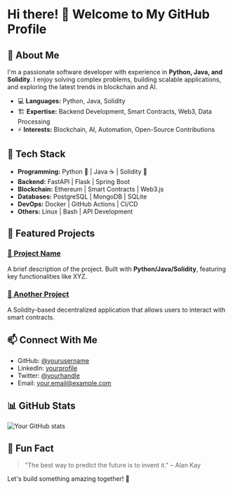 # Hi there! 👋 Welcome to My GitHub Profile

## 🚀 About Me

I'm a passionate software developer with experience in **Python, Java, and Solidity**. I enjoy solving complex problems, building scalable applications, and exploring the latest trends in blockchain and AI.

- 💻 **Languages:** Python, Java, Solidity
- 🏗 **Expertise:** Backend Development, Smart Contracts, Web3, Data Processing
- ⚡ **Interests:** Blockchain, AI, Automation, Open-Source Contributions

## 🔨 Tech Stack

- **Programming:** Python 🐍 | Java ☕ | Solidity 🔗
- **Backend:** FastAPI | Flask | Spring Boot
- **Blockchain:** Ethereum | Smart Contracts | Web3.js
- **Databases:** PostgreSQL | MongoDB | SQLite
- **DevOps:** Docker | GitHub Actions | CI/CD
- **Others:** Linux | Bash | API Development

## 📌 Featured Projects

### [🔗 Project Name](https://github.com/yourusername/project-name)
A brief description of the project. Built with **Python/Java/Solidity**, featuring key functionalities like XYZ.

### [🔗 Another Project](https://github.com/yourusername/another-project)
A Solidity-based decentralized application that allows users to interact with smart contracts.

## 📫 Connect With Me

- GitHub: [@yourusername](https://github.com/yourusername)
- LinkedIn: [yourprofile](https://linkedin.com/in/yourprofile)
- Twitter: [@yourhandle](https://twitter.com/yourhandle)
- Email: your.email@example.com

## 📊 GitHub Stats
![Your GitHub stats](https://github-readme-stats.vercel.app/api?username=yourusername&show_icons=true&theme=dark)

## 📌 Fun Fact
> "The best way to predict the future is to invent it." – Alan Kay

Let's build something amazing together! 🚀

